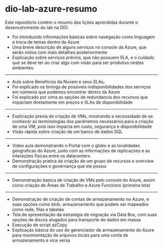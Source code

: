 # dio-lab-azure-resumo
Este repositório contém o resumo das lições aprendidas durante o desenvolvimento do lab na DIO.

- Foi introduzido informações básicas sobre navegação como linguagem e troca de temas dentro da Azure
- Uma breve descrição de alguns serviços no console da Azure, que serão vistos com mais detalhes posteriormente
- Explicação sobre serviços prévios, que não possuem SLA, e o cuidado que se deve ter ao criar algo com visão para ser produtivo nestes ambientes.
------------------------------------------------------------------------
- Aula sobre Beneficios da Nuvem e seus SLAs,
- Foi explicado os timings de possiveis indisponibilidades dos serviços em números que podemos encontrar dentro da Azure
- Foi explicado por cima as opções de redundancia dos recursos que impactam diretamente em preços e SLAs de disponibilidade
------------------------------------------------------------------------
- Explicação previa de criação de VMs, mostrando a necessidade de se conhecer as terminologias dos parâmetros necessários para a criação de uma VM, pois isso impacta em custo, segurança e disponibiilidade
- Visão rápida sobre criação de um banco de dados SQL
------------------------------------------------------------------------
- Video aula demonstrando o Portal com o globo e as localidades geograficas do Azure, junto com as informações de replicações e as interações fisicas entre os datacenters
- Demonstração pratica da criação de um grupo de recursos e overview de configurações e governança que ele possui
------------------------------------------------------------------------
- Demonstração basica de criação de VMs pelo console do Azure, assim como criação de Áreas de Trabalho e Azure Functions (primeira tela)
------------------------------------------------------------------------
- Demonstração de criação de contas de armazenamento no Azure, e suas opções como blob, armazenamento que podem ser mapeados como rede, filas e tabelas
- Tela de apresentação da estratégia de migração via Data Box, com suas opções de discos alugados para transporte de dados em massa
- Execução de script azCopy
- Explicação básica do uso do gerenciador de armazenamento do Azure para movimentação de arquivos locais para uma conta de armazenamento e vice versa
